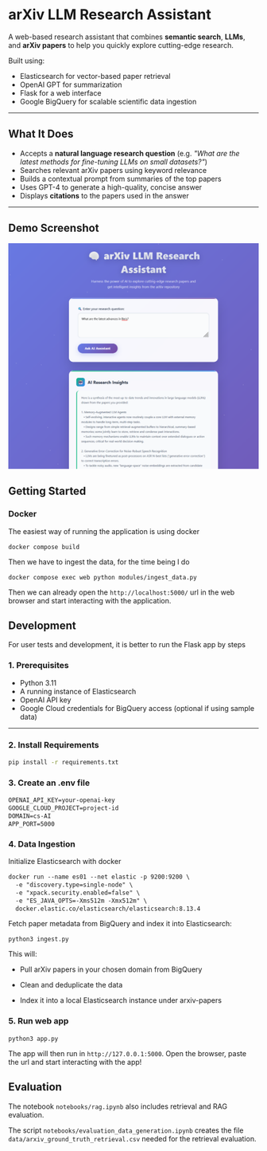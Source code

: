 # arXiv LLM Research Assistant

A web-based research assistant that combines **semantic search**, **LLMs**, and **arXiv papers** to help you quickly explore cutting-edge research.

Built using:
- Elasticsearch for vector-based paper retrieval
- OpenAI GPT for summarization
- Flask for a web interface
- Google BigQuery for scalable scientific data ingestion

---

## What It Does

- Accepts a **natural language research question** (e.g. _"What are the latest methods for fine-tuning LLMs on small datasets?"_)
- Searches relevant arXiv papers using keyword relevance
- Builds a contextual prompt from summaries of the top papers
- Uses GPT-4 to generate a high-quality, concise answer
- Displays **citations** to the papers used in the answer

---

## Demo Screenshot

![demo screenshot](images/demo_pic.png) <!-- You can add your own screenshot here -->



## Getting Started

### Docker
The easiest way of running the application is using docker

```
docker compose build
```

Then we have to ingest the data, for the time being I do
```
docker compose exec web python modules/ingest_data.py
```

Then we can already open the ```http://localhost:5000/``` url in the web browser and start interacting with the application.

## Development
For user tests and development, it is better to run the Flask app by steps
### 1. Prerequisites

- Python 3.11
- A running instance of Elasticsearch
- OpenAI API key
- Google Cloud credentials for BigQuery access (optional if using sample data)

---

### 2. Install Requirements

```bash
pip install -r requirements.txt
```

### 3. Create an .env file

```
OPENAI_API_KEY=your-openai-key
GOOGLE_CLOUD_PROJECT=project-id
DOMAIN=cs-AI
APP_PORT=5000
```



### 4. Data Ingestion
Initialize Elasticsearch with docker
```
docker run --name es01 --net elastic -p 9200:9200 \
  -e "discovery.type=single-node" \
  -e "xpack.security.enabled=false" \
  -e "ES_JAVA_OPTS=-Xms512m -Xmx512m" \
  docker.elastic.co/elasticsearch/elasticsearch:8.13.4 
```
Fetch paper metadata from BigQuery and index it into Elasticsearch:
```
python3 ingest.py
```

This will:

- Pull arXiv papers in your chosen domain from BigQuery

- Clean and deduplicate the data

- Index it into a local Elasticsearch instance under arxiv-papers

### 5. Run web app
```
python3 app.py
```

The app will then run in ```http://127.0.0.1:5000```. Open the browser, paste the url and start interacting with the app!

## Evaluation
The notebook ```notebooks/rag.ipynb``` also includes retrieval and RAG evaluation. 

The script ```notebooks/evaluation_data_generation.ipynb``` creates the file ```data/arxiv_ground_truth_retrieval.csv``` needed for the retrieval evaluation.